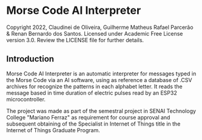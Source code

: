 # Morse Code AI Interpreter

Copyright 2022, Claudinei de Oliveira, Guilherme Matheus Rafael Parcerão & Renan Bernardo dos Santos. Licensed under Academic Free License version 3.0. Review the LICENSE file for further details.

## Introduction

Morse Code AI Interpreter is an automatic interpreter for messages typed in the Morse Code via an AI software, using as reference a database of .CSV archives for recognize the patterns in each alphabet letter. It reads the message based in time duration of electric pulses read by an ESP32 microcontroller.

The project was made as part of the semestral project in SENAI Technology College "Mariano Ferraz" as requirement for course approval and subsequent obtaining of the Specialist in Internet of Things title in the Internet of Things Graduate Program.
